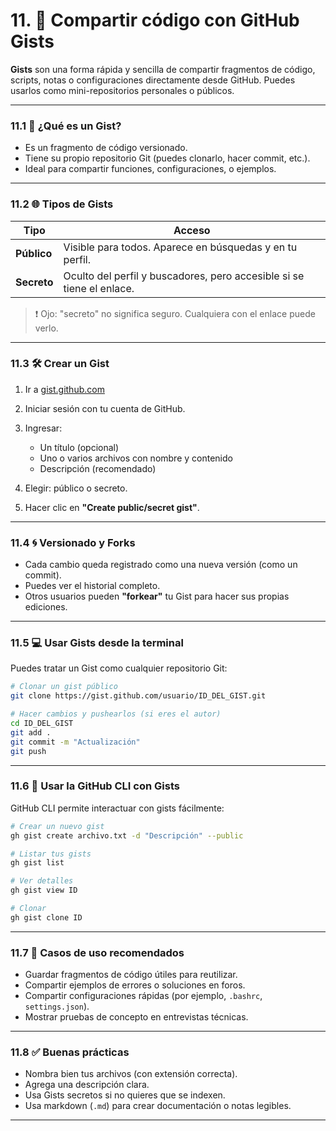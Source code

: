 # 11. 📄 Compartir código con GitHub Gists

**Gists** son una forma rápida y sencilla de compartir fragmentos de código, scripts, notas o configuraciones directamente desde GitHub. Puedes usarlos como mini-repositorios personales o públicos.

---

### 11.1 🧩 ¿Qué es un Gist?

* Es un fragmento de código versionado.
* Tiene su propio repositorio Git (puedes clonarlo, hacer commit, etc.).
* Ideal para compartir funciones, configuraciones, o ejemplos.

---

### 11.2 🌐 Tipos de Gists

| Tipo        | Acceso                                                                |
| ----------- | --------------------------------------------------------------------- |
| **Público** | Visible para todos. Aparece en búsquedas y en tu perfil.              |
| **Secreto** | Oculto del perfil y buscadores, pero accesible si se tiene el enlace. |

> ❗ Ojo: "secreto" no significa seguro. Cualquiera con el enlace puede verlo.

---

### 11.3 🛠️ Crear un Gist

1. Ir a [gist.github.com](https://gist.github.com)
2. Iniciar sesión con tu cuenta de GitHub.
3. Ingresar:

   * Un título (opcional)
   * Uno o varios archivos con nombre y contenido
   * Descripción (recomendado)
4. Elegir: público o secreto.
5. Hacer clic en **"Create public/secret gist"**.

---

### 11.4 🌀 Versionado y Forks

* Cada cambio queda registrado como una nueva versión (como un commit).
* Puedes ver el historial completo.
* Otros usuarios pueden **"forkear"** tu Gist para hacer sus propias ediciones.

---

### 11.5 💻 Usar Gists desde la terminal

Puedes tratar un Gist como cualquier repositorio Git:

```bash
# Clonar un gist público
git clone https://gist.github.com/usuario/ID_DEL_GIST.git

# Hacer cambios y pushearlos (si eres el autor)
cd ID_DEL_GIST
git add .
git commit -m "Actualización"
git push
```

---

### 11.6 🧪 Usar la GitHub CLI con Gists

GitHub CLI permite interactuar con gists fácilmente:

```bash
# Crear un nuevo gist
gh gist create archivo.txt -d "Descripción" --public

# Listar tus gists
gh gist list

# Ver detalles
gh gist view ID

# Clonar
gh gist clone ID
```

---

### 11.7 🧠 Casos de uso recomendados

* Guardar fragmentos de código útiles para reutilizar.
* Compartir ejemplos de errores o soluciones en foros.
* Compartir configuraciones rápidas (por ejemplo, `.bashrc`, `settings.json`).
* Mostrar pruebas de concepto en entrevistas técnicas.

---

### 11.8 ✅ Buenas prácticas

* Nombra bien tus archivos (con extensión correcta).
* Agrega una descripción clara.
* Usa Gists secretos si no quieres que se indexen.
* Usa markdown (`.md`) para crear documentación o notas legibles.

---

